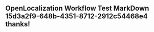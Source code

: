 <properties
ms.topic="hero-topic1"
ms.test1="hero-topic"
ms.test2="test"/>

## OpenLocalization Workflow Test MarkDown 15d3a2f9-648b-4351-8712-2912c54468e4 thanks!
